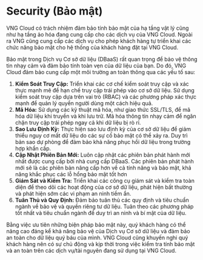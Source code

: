 # Security (Bảo mật)

VNG Cloud có trách nhiệm đảm bảo tính bảo mật của hạ tầng vật lý cũng như hạ tầng ảo hóa đang cung cấp cho các dịch vụ của VNG Cloud. Ngoài ra VNG cũng cung cấp các dịch vụ cho phép khách hàng tự triển khai các chức năng bảo mật cho hệ thống của khách hàng đặt tại VNG Cloud.

Bảo mật trong Dịch vụ Cơ sở dữ liệu (DBaaS) rất quan trọng để bảo vệ thông tin nhạy cảm và đảm bảo tính toàn vẹn của dữ liệu của bạn. Do đó, VNG Cloud đảm bảo cung cấp một môi trường an toàn thông qua các yếu tố sau:

1. **Kiểm Soát Truy Cập:** Triển khai các cơ chế kiểm soát truy cập và xác thực mạnh mẽ để hạn chế truy cập trái phép vào cơ sở dữ liệu. Sử dụng kiểm soát truy cập dựa trên vai trò (RBAC) và các phương pháp xác thực mạnh để quản lý quyền người dùng một cách hiệu quả.
2. **Mã Hóa:** Sử dụng các kỹ thuật mã hóa, như giao thức SSL/TLS, để mã hóa dữ liệu khi truyền và khi lưu trữ. Mã hóa thông tin nhạy cảm để ngăn chặn truy cập trái phép ngay cả khi dữ liệu bị rò rỉ.
3. **Sao Lưu Định Kỳ:** Thực hiện sao lưu định kỳ của cơ sở dữ liệu để giảm thiểu nguy cơ mất dữ liệu do các sự cố bảo mật có thể xảy ra. Duy trì bản sao dự phòng để đảm bảo khả năng phục hồi dữ liệu trong trường hợp khẩn cấp.
4. **Cập Nhật Phiên Bản Mới:** Luôn cập nhật các phiên bản phát hành mới nhất được cung cấp bởi nhà cung cấp DBaaS. Các phiên bản phát hành mới sẽ là các phiên bản nâng cấp hơn về cả tính năng và bảo mật, khả năng khắc phục các lỗ hổng bảo mật tốt hơn
5. **Giám Sát và Kiểm Tra:** Triển khai các công cụ giám sát và kiểm tra toàn diện để theo dõi các hoạt động của cơ sở dữ liệu, phát hiện bất thường và phát hiện sớm các vi phạm an ninh tiềm ẩn.
6. **Tuân Thủ và Quy Định:** Đảm bảo tuân thủ các quy định và tiêu chuẩn ngành về bảo vệ và quyền riêng tư dữ liệu. Tuân theo các phương pháp tốt nhất và tiêu chuẩn ngành để duy trì an ninh và bí mật của dữ liệu.

Bằng việc ưu tiên những biện pháp bảo mật này, quý khách hàng có thể nâng cao đáng kể khả năng bảo vệ của Dịch vụ Cơ sở dữ liệu và đảm bảo an toàn cho dữ liệu quý báu của mình. VNG Cloud cũng khuyến nghi quý khách hàng nên có sự chủ động và kịp thời trong việc kiểm tra tính bảo mật và an toàn trên các dịch vụ/tài nguyên đang sử dụng tại VNG Cloud.
